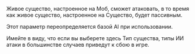 Живое существо, настроенное на Моб, сможет атаковать, в то время как живое существо, настроенное на Существо, будет пассивным.

Этот параметр переопределяется базой AI при использовании.

Имейте в виду, что если вы выберете здесь Тип существа, типы ИИ атаки в большинстве случаев приведут к сбою в игре.